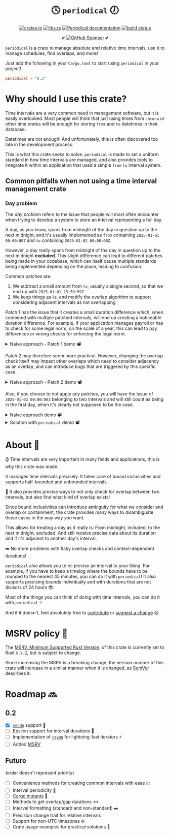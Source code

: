 <div align="center">

<h1>🕓 <code>periodical</code> 🕖</h1>

[![crates.io](https://img.shields.io/crates/v/periodical)](https://crates.io/crates/periodical)
[![libs.rs](https://img.shields.io/badge/libs.rs-periodical-blue)](https://lib.rs/periodical)
[![Periodical documentation](https://docs.rs/periodical/badge.svg)](https://docs.rs/periodical)
[![build status](https://github.com/maeldroem/periodical/actions/workflows/rust.yml/badge.svg?branch=main)](https://github.com/maeldroem/periodical/actions)

💕 <a href="https://github.com/sponsors/maeldroem"><img src="https://img.shields.io/badge/Sponsor-%E2%9D%A4-%23db61a2.svg?&logo=github&logoColor=white&labelColor=181717&style=flat-square" alt="GitHub Sponsor" height="30" /></a> 💕

</div>

`periodical` is a crate to manage absolute and relative time intervals, use it to manage schedules, find overlaps,
and more!

Just add the following in your `Cargo.toml` to start using `periodical` in your project!

```toml
periodical = "0.2"
```

# Why should I use this crate?

Time intervals are a very common need in management software, but it is easily overlooked.
Most people will think that just using times from `chrono` or other time crates will be enough for storing
`from` and `to` datetimes in their database.

Datetimes are not enough! And unfortunately, this is often discovered too late in the development process.

This is what this crate seeks to solve. `periodical` is made to set a uniform standard in how time intervals
are managed, and also provides tools to integrate it within an application that used a simple `from` `to` interval
system.

## Common pitfalls when not using a time interval management crate

### Day problem

The _day problem_ refers to the issue that people will most often encounter when trying to develop a system
to store an interval representing a full day.

A day, as you know, spans from midnight of the day in question up to the next midnight, and it's usually implemented
as `from` containing `2025-01-01 00:00:00Z` and `to` containing `2025-01-02 00:00:00Z`.

However, a day really spans from midnight of the day in question up to the next midnight **excluded**.
This slight difference can lead to different patches being made in your codebase, which can itself cause multiple
standards being implemented depending on the place, leading to confusion.

Common patches are:

1. We subtract a small amount from `to`, usually a single second, so that we end up with `2025-01-01 23:59:59Z`
2. We keep things as-is, and modify the overlap algorithm to support considering adjacent intervals as not overlapping

Patch 1 has the issue that it creates a small duration difference which,
when combined with multiple patched intervals, will end up creating a noticeable duration difference.
For example, if your application manages payroll or has to check for some legal norm, on the scale of a year,
this can lead to pay differences or wrong checks for enforcing the legal norm.

<details>
    <summary>Naive approach - Patch 1 demo 📽️</summary>
    <img
        src="repo-docs/img/day-problem-naive-approach-patch-1.gif"
        style="width: auto; height: 300px;"
        alt="Day problem - naive approach, patch 1"
    />
</details>

Patch 2 may therefore seem more practical. However, changing the overlap check itself may impact other overlaps
which need to consider adjacency as an overlap, and can introduce bugs that are triggered by this specific case.

<details>
    <summary>Naive approach - Patch 2 demo 📽️</summary>
    <img
        src="repo-docs/img/day-problem-naive-approach-patch-2.gif"
        style="width: auto; height: 300px;"
        alt="Day problem - naive approach, patch 2"
    />
</details>

Also, if you choose to not apply any patches, you will have the issue of `2025-01-02 00:00:00Z` belonging to
two intervals and will still count as being in the first day, when it's clearly not supposed to be the case.

<details>
    <summary>Naive approach demo 📽️</summary>
    <img
        src="repo-docs/img/day-problem-naive-approach.gif"
        style="width: auto; height: 300px;"
        alt="Day problem - naive approach"
    />
</details>

<details>
    <summary>Solution with <code>periodical</code> demo 📽️</summary>
    <img
        src="repo-docs/img/day-problem-solved-with-periodical.gif"
        style="width: auto; height: 300px;"
        alt="Day problem - solution with periodical"
    />
</details>

# About 📖

⌚ Time intervals are very important in many fields and applications, this is why this crate was made.

It manages time intervals precisely. It takes care of bound inclusivities and supports half-bounded and unbounded
intervals.

🎯 It also provides precise ways to not only check for overlap between two intervals,
but also find what kind of overlap exists!

Since bound inclusivities can introduce ambiguity for what we consider and overlap or containment, the crate provides
many ways to disambiguate those cases in the way way <em>you</em> want.

This allows for treating a day as it really is: From midnight, included, to the next midnight, excluded.
And still receive precise data about its duration and if it's adjacent to another day's interval.

➡️ No more problems with flaky overlap checks and context-dependent durations!

`periodical` also allows you to re-precise an interval to your liking. For example, if you have to keep a timelog
where the bounds have to be rounded to the nearest 45 minutes, you can do it with `periodical`!
It also supports precising bounds individually and with durations that are not divisors of 24 hours 😎.

Most of the things you can think of doing with time intervals, you can do it with `periodical` ✨

And if it doesn't, feel absolutely free to [contribute](CONTRIBUTING.md) or [suggest a change](CONTRIBUTING.md) 😃

# MSRV policy 🦀

The [MSRV, Minimum Supported Rust Version](https://doc.rust-lang.org/cargo/reference/rust-version.html),
of this crate is currently set to Rust `X.Y.Z`, but is subject to change.

Since increasing the MSRV is a breaking change, the version number of this crate will increase in a similar manner
when it is changed, as [SemVer](https://semver.org/) describes it.

# Roadmap 🔜

## 0.2

- [x] [`serde`](https://lib.rs/serde) support 🔢
- [ ] Epsilon support for interval durations 🤏
- [ ] Implementation of [`rayon`](https://lib.rs/rayon) for lightning-fast iterators ⚡
- [ ] Added [MSRV](https://doc.rust-lang.org/cargo/reference/rust-version.html)

## Future

(order doesn't represent priority)

- [ ] Convenience methods for creating common intervals with ease 📈
- [ ] Interval periodicity 🔁
- [ ] [Cargo mutants](https://lib.rs/crates/cargo-mutants) 🧪
- [ ] Methods to get overlap/gap durations ↔️
- [ ] Interval formatting (standard and non-standard) ✒️
- [ ] Precision change trait for relative intervals
- [ ] Support for non-UTC timezones 🌐
- [ ] Crate usage examples for practical solutions 🔧
